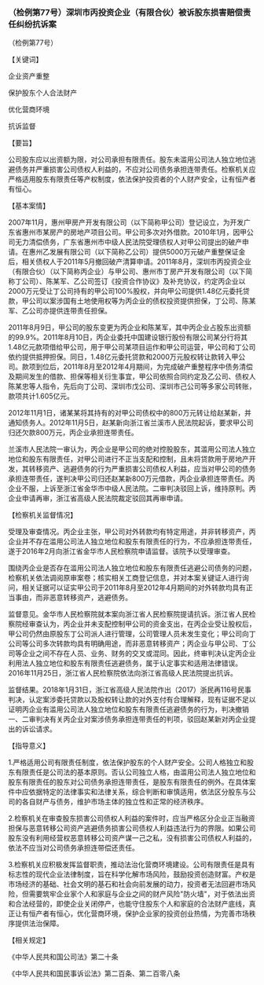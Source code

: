 ### （检例第77号）深圳市丙投资企业（有限合伙）被诉股东损害赔偿责任纠纷抗诉案
（检例第77号）

【关键词】

企业资产重整

保护股东个人合法财产

优化营商环境

抗诉监督

【要旨】

公司股东应以出资额为限，对公司承担有限责任。股东未滥用公司法人独立地位逃避债务并严重损害公司债权人利益的，不应对公司债务承担连带责任。检察机关应严格适用股东有限责任等产权制度，依法保护投资者的个人财产安全，让有恒产者有恒心。

【基本案情】

2007年11月，惠州甲房产开发有限公司（以下简称甲公司）登记设立，为开发广东省惠州市某房产的房地产项目公司。甲公司多次对外借款。2010年1月，因甲公司无力清偿债务，广东省惠州市中级人民法院受理债权人对甲公司提出的破产申请。在惠州乙发展有限公司（以下简称乙公司）提供5000万元破产重整保证金后，相关债权人于2011年5月撤回破产清算申请。2011年8月，深圳市丙投资企业（有限合伙）（以下简称丙企业）与甲公司、惠州市丁房产开发有限公司（以下简称丁公司）、陈某军、乙公司签订《投资合作协议》及补充协议，约定丙企业以2000万元受让丁公司持有的甲公司100%股权，并向甲公司提供1.48亿元委托贷款，甲公司以案涉国有土地使用权等为丙企业的债权投资提供担保，丁公司、陈某军、乙公司亦提供连带责任担保。

2011年8月9日，甲公司的股东变更为丙企业和陈某军，其中丙企业占股东出资额的99.9%。2011年8月10日，丙企业委托中国建设银行股份有限公司某分行将其1.48亿元款项借给甲公司，用于甲公司某项目运作和甲公司运营，甲公司和丁公司依约提供抵押担保。同日，1.48亿元委托贷款和2000万元股权转让款转入甲公司。款项到位后，2011年8月至2012年4月期间，为完成破产重整程序中债务清偿及期间发生的借款、担保等相关衍生事宜，甲公司依照合同约定及乙公司、债权人陈某忠等人指令，先后向丁公司、深圳市戊公司、深圳市己公司等多家公司转账，款项共计1.605亿元。

2012年11月1日，诸某某将其持有的对甲公司债权中的800万元转让给赵某新，并通知债务人。2012年11月5日，赵某新向浙江省兰溪市人民法院起诉，要求甲公司归还欠款800万元，丙企业承担连带责任。

兰溪市人民法院一审认为，丙企业是甲公司的绝对控股股东，其滥用公司法人独立地位和股东有限责任，对甲公司进行不正当支配和控制，且未将贷款用于房地产开发，其转移资产、逃避债务的行为严重损害公司债权人利益，应当对甲公司的债务承担连带责任，遂判决甲公司归还赵某新800万元借款，丙企业承担连带责任。丙企业不服，上诉至浙江省金华市中级人民法院。二审判决驳回上诉，维持原判。丙企业申请再审，浙江省高级人民法院裁定驳回其再审申请。

【检察机关监督情况】

受理及审查情况。丙企业主张，甲公司对外转款均有特定用途，并非转移资产，丙企业并不存在滥用公司法人独立地位和股东有限责任的行为，不应承担连带责任，遂于2016年2月向浙江省金华市人民检察院申请监督。该院予以受理审查。

围绕丙企业是否存在滥用公司法人独立地位和股东有限责任逃避公司债务的问题，检察机关依法调阅原审案卷；核实相关工商登记信息，并对本案关键证人进行询问，相关证据可以证实甲公司于2011年8月至2012年4月期间的对外转款均具有正当事由，而非恶意转移资产，逃避债务。

监督意见。金华市人民检察院就本案向浙江省人民检察院提请抗诉。浙江省人民检察院经审查认为，丙企业并未支配控制甲公司的资金支出，在丙企业受让股权后，甲公司仍然由原股东丁公司派人进行管理，公司管理人员未发生变化；甲公司向丁公司等公司多次转款均具有明确用途，而非恶意转移资产；丙企业与甲公司、丁公司等企业之间不存在人员、业务、财务的交叉或混同。因此，终审判决认定丙企业利用法人独立地位和股东有限责任逃避债务，属于认定事实和适用法律错误。2016年11月25日，浙江省人民检察院依法向浙江省高级人民法院提出抗诉。

监督结果。2018年1月31日，浙江省高级人民法院作出（2017）浙民再116号民事判决，认定案涉委托贷款以及股权转让款的对外支付有合理解释，现有证据不足以证明丙企业有滥用公司法人独立地位和股东有限责任逃避债务的行为，判决撤销一、二审判决有关丙企业对案涉债务承担连带责任的判项，驳回赵某新对丙企业提出的诉讼请求。

【指导意义】

1.严格适用公司有限责任制度，依法保护股东的个人财产安全。公司人格独立和股东有限责任是公司法的基本原则。否认公司独立人格，由滥用公司法人独立地位和股东有限责任的股东对公司债务承担连带责任，是股东有限责任的例外。在具体案件中应依据特定的法律事实和法律关系，综合判断和审慎适用，依法区分股东与公司的各自财产与债务，维护市场主体的独立性和正常的经济秩序。

2.检察机关在审查股东损害公司债权人利益的案件时，应当严格区分企业正当融资担保与恶意转移公司资产逃避债务损害公司债权人利益违法行为的界限。如果公司股东没有利用经营权恶意转移公司资产谋一己之私，没有损害公司债权人利益的，依法不应当对公司债务承担连带偿还责任。

3.检察机关应积极发挥监督职责，推动法治化营商环境建设。公司有限责任是具有标志性的现代企业法律制度，旨在科学化解市场风险，鼓励投资创造财富。产权是市场经济的基础、社会文明的基石和社会向前发展的动力，投资者无法回避市场风险，但需要筑牢企业家个人和家庭与企业之间的财产风险"防火墙"，对于依法出资和合法经营的，即使企业关闭停产，也能守住股东个人和家庭的合法财产底线，真正让有恒产者有恒心，优化营商环境，保护企业家的投资创业热情，为完善市场秩序提供法治保障。

【相关规定】

《中华人民共和国公司法》第二十条

《中华人民共和国民事诉讼法》第二百条、第二百零八条
